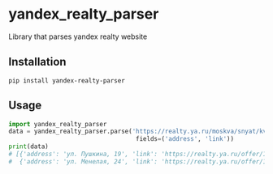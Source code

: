 # yandex_realty_parser
Library that parses yandex realty website

## Installation
`pip install yandex-realty-parser`

## Usage
```python
import yandex_realty_parser
data = yandex_realty_parser.parse('https://realty.ya.ru/moskva/snyat/kvartira/odnokomnatnaya/?priceMax=42500',
                                   fields=('address', 'link'))
print(data)
# [{'address': 'ул. Пушкина, 19', 'link': 'https://realty.ya.ru/offer/124012401240'},
#  {'address': 'ул. Менелая, 24', 'link': 'https://realty.ya.ru/offer/160516051605'}]
```
